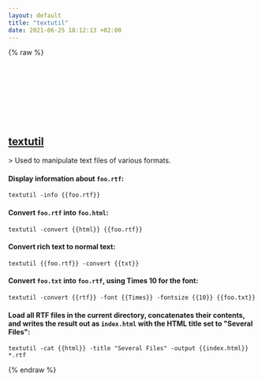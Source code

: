 ```yaml
---
layout: default
title: "textutil"
date: 2021-06-25 18:12:13 +02:00
---
```

{% raw %}
<h2 id="textutil">
  <a href="/en/osx/textutil.html">textutil</a> <a href="#textutil"><svg class="icon">
    <use href="/assets/images/unicode_sprite.svg#link" />
  </svg></a>
</h2>
> Used to manipulate text files of various formats.

#### Display information about `foo.rtf`:
```shell
textutil -info {{foo.rtf}}
```
#### Convert `foo.rtf` into `foo.html`:
```shell
textutil -convert {{html}} {{foo.rtf}}
```
#### Convert rich text to normal text:
```shell
textutil {{foo.rtf}} -convert {{txt}}
```
#### Convert `foo.txt` into `foo.rtf`, using Times 10 for the font:
```shell
textutil -convert {{rtf}} -font {{Times}} -fontsize {{10}} {{foo.txt}}
```
#### Load all RTF files in the current directory, concatenates their contents, and writes the result out as `index.html` with the HTML title set to "Several Files":
```shell
textutil -cat {{html}} -title "Several Files" -output {{index.html}} *.rtf
```
{% endraw %}